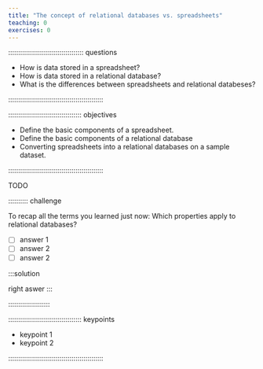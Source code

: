 ```yaml
---
title: "The concept of relational databases vs. spreadsheets"
teaching: 0
exercises: 0
---
```


:::::::::::::::::::::::::::::::::::::: questions 

- How is data stored in a spreadsheet?
- How is data stored in a relational database?
- What is the differences between spreadsheets and relational databeses?

::::::::::::::::::::::::::::::::::::::::::::::::

::::::::::::::::::::::::::::::::::::: objectives

- Define the basic components of a spreadsheet.
- Define the basic components of a relational database
- Converting spreadsheets into a relational databases on a sample dataset.


::::::::::::::::::::::::::::::::::::::::::::::::

TODO

:::::::::: challenge

To recap all the terms you learned just now: Which properties apply to relational databases?

- [ ] answer 1
- [ ] answer 2
- [ ] answer 2

:::solution

right aswer
:::

:::::::::::::::::::::

::::::::::::::::::::::::::::::::::::: keypoints 

- keypoint 1
- keypoint 2

::::::::::::::::::::::::::::::::::::::::::::::::

